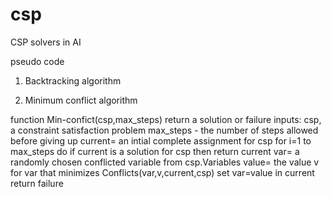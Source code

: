 # csp
CSP solvers in AI

pseudo code

1. Backtracking algorithm

2. Minimum conflict algorithm

 function Min-confict(csp,max_steps) return a solution or failure
 inputs: csp, a constraint satisfaction problem
		max_steps - the number of steps allowed before giving up
 current= an intial complete assignment for csp
 for i=1 to max_steps do
	 if current is a solution for csp then return current
	 var= a randomly chosen conflicted variable from csp.Variables
	 value= the value v for var that minimizes Conflicts(var,v,current,csp)
	 set var=value in current
 return failure